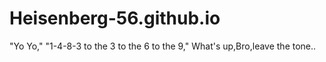# Heisenberg-56.github.io
 "Yo Yo," "1-4-8-3 to the 3 to the 6 to the 9," What's up,Bro,leave the tone..
